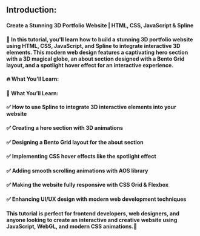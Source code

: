 

## Introduction: 
#### Create a Stunning 3D Portfolio Website | HTML, CSS, JavaScript & Spline 

#### 🚀 In this tutorial, you'll learn how to build a stunning 3D portfolio website using HTML, CSS, JavaScript, and Spline to integrate interactive 3D elements. This modern web design features a captivating hero section with a 3D magical globe, an about section designed with a Bento Grid layout, and a spotlight hover effect for an interactive experience.

#### 🔥 What You’ll Learn:
#### 🎯 What You’ll Learn:
#### ✅ How to use Spline to integrate 3D interactive elements into your website
#### ✅ Creating a hero section with 3D animations
#### ✅ Designing a Bento Grid layout for the about section
#### ✅ Implementing CSS hover effects like the spotlight effect
#### ✅ Adding smooth scrolling animations with AOS library
#### ✅ Making the website fully responsive with CSS Grid & Flexbox
#### ✅ Enhancing UI/UX design with modern web development techniques

#### This tutorial is perfect for frontend developers, web designers, and anyone looking to create an interactive and creative website using JavaScript, WebGL, and modern CSS animations.🎯

